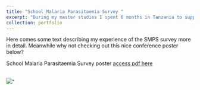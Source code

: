 ```yaml
---
title: "School Malaria Parasitaemia Survey "
excerpt: "During my master studies I spent 6 months in Tanzania to support data collection and analysis of the school survey, conducted by the National Malaria Control Programme. <br/><img src='/images/20150521_125337.jpg'>"
collection: portfolio
---
```


Here comes some text describing my experience of the SMPS survey more in detail.
Meanwhile why not checking out this nice conference poster below?


School Malaria Parasitaemia Survey poster [access pdf here](https://drive.google.com/file/d/10x174K8_KQMfErCG_dD7w3dH0i10EgG9/view?usp=sharing)

 <br/><img src='/images/Poster_SMPS_ECTMIH_FChaky_MRunge.png'>"